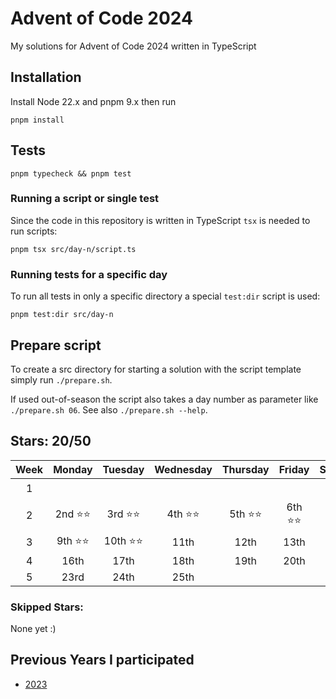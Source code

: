 # Advent of Code 2024

My solutions for Advent of Code 2024 written in TypeScript

## Installation

Install Node 22.x and pnpm 9.x then run

```shell
pnpm install
```

## Tests

```shell
pnpm typecheck && pnpm test
```

### Running a script or single test

Since the code in this repository is written in TypeScript `tsx` is needed to run scripts:

```shell
pnpm tsx src/day-n/script.ts
```

### Running tests for a specific day

To run all tests in only a specific directory a special `test:dir` script is used:

```shell
pnpm test:dir src/day-n
```

## Prepare script

To create a src directory for starting a solution with the script template simply run `./prepare.sh`.

If used out-of-season the script also takes a day number as parameter like `./prepare.sh 06`. See also `./prepare.sh --help`.

## Stars: 20/50

| Week |  Monday  |  Tuesday  | Wednesday | Thursday |  Friday  | Saturday |  Sunday  |
| :--: | :------: | :-------: | :-------: | :------: | :------: | :------: | :------: |
|  1   |          |           |           |          |          |          | 1st ⭐⭐ |
|  2   | 2nd ⭐⭐ | 3rd ⭐⭐  | 4th ⭐⭐  | 5th ⭐⭐ | 6th ⭐⭐ | 7th ⭐⭐ | 8th ⭐⭐ |
|  3   | 9th ⭐⭐ | 10th ⭐⭐ |   11th    |   12th   |   13th   |   14th   |   15th   |
|  4   |   16th   |   17th    |   18th    |   19th   |   20th   |   21st   |   22nd   |
|  5   |   23rd   |   24th    |   25th    |

### Skipped Stars:

None yet :)

<!---
<details>
<summary><b>Day X Part Y</b></summary>
<p>This is a description of what problem I had solving this puzzle</p>
</details>
-->

## Previous Years I participated

- [2023](https://github.com/mitsunee/advent-of-code-2023)
